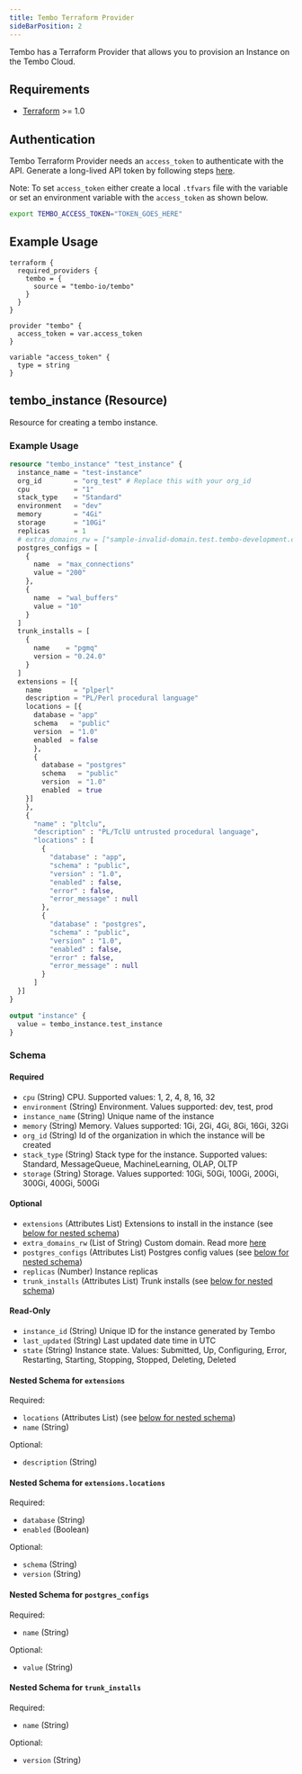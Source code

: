 ```yaml
---
title: Tembo Terraform Provider
sideBarPosition: 2
---
```


Tembo has a Terraform Provider that allows you to provision an Instance on the Tembo Cloud.

## Requirements

-   [Terraform](https://www.terraform.io/downloads.html) >= 1.0

## Authentication

Tembo Terraform Provider needs an `access_token` to authenticate with the API. Generate a long-lived API token by following steps [here](/docs/development/api).

Note: To set `access_token` either create a local `.tfvars` file with the variable or set an environment variable with the `access_token` as shown below.

```bash
export TEMBO_ACCESS_TOKEN="TOKEN_GOES_HERE"
```

## Example Usage

```hcl
terraform {
  required_providers {
    tembo = {
      source = "tembo-io/tembo"
    }
  }
}

provider "tembo" {
  access_token = var.access_token
}

variable "access_token" {
  type = string
}
```

## tembo_instance (Resource)

Resource for creating a tembo instance.

### Example Usage

```terraform
resource "tembo_instance" "test_instance" {
  instance_name = "test-instance"
  org_id        = "org_test" # Replace this with your org_id
  cpu           = "1"
  stack_type    = "Standard"
  environment   = "dev"
  memory        = "4Gi"
  storage       = "10Gi"
  replicas      = 1
  # extra_domains_rw = ["sample-invalid-domain.test.tembo-development.com"]
  postgres_configs = [
    {
      name  = "max_connections"
      value = "200"
    },
    {
      name  = "wal_buffers"
      value = "10"
    }
  ]
  trunk_installs = [
    {
      name    = "pgmq"
      version = "0.24.0"
    }
  ]
  extensions = [{
    name        = "plperl"
    description = "PL/Perl procedural language"
    locations = [{
      database = "app"
      schema   = "public"
      version  = "1.0"
      enabled  = false
      },
      {
        database = "postgres"
        schema   = "public"
        version  = "1.0"
        enabled  = true
    }]
    },
    {
      "name" : "pltclu",
      "description" : "PL/TclU untrusted procedural language",
      "locations" : [
        {
          "database" : "app",
          "schema" : "public",
          "version" : "1.0",
          "enabled" : false,
          "error" : false,
          "error_message" : null
        },
        {
          "database" : "postgres",
          "schema" : "public",
          "version" : "1.0",
          "enabled" : false,
          "error" : false,
          "error_message" : null
        }
      ]
  }]
}

output "instance" {
  value = tembo_instance.test_instance
}
```

### Schema

#### Required

-   `cpu` (String) CPU. Supported values: 1, 2, 4, 8, 16, 32
-   `environment` (String) Environment. Values supported: dev, test, prod
-   `instance_name` (String) Unique name of the instance
-   `memory` (String) Memory. Values supported: 1Gi, 2Gi, 4Gi, 8Gi, 16Gi, 32Gi
-   `org_id` (String) Id of the organization in which the instance will be created
-   `stack_type` (String) Stack type for the instance. Supported values: Standard, MessageQueue, MachineLearning, OLAP, OLTP
-   `storage` (String) Storage. Values supported: 10Gi, 50Gi, 100Gi, 200Gi, 300Gi, 400Gi, 500Gi

#### Optional

-   `extensions` (Attributes List) Extensions to install in the instance (see [below for nested schema](#nestedatt--extensions))
-   `extra_domains_rw` (List of String) Custom domain. Read more [here](/docs/product/cloud/configuration-and-management/custom-domains)
-   `postgres_configs` (Attributes List) Postgres config values (see [below for nested schema](#nestedatt--postgres_configs))
-   `replicas` (Number) Instance replicas
-   `trunk_installs` (Attributes List) Trunk installs (see [below for nested schema](#nestedatt--trunk_installs))

#### Read-Only

-   `instance_id` (String) Unique ID for the instance generated by Tembo
-   `last_updated` (String) Last updated date time in UTC
-   `state` (String) Instance state. Values: Submitted, Up, Configuring, Error, Restarting, Starting, Stopping, Stopped, Deleting, Deleted

<a id="nestedatt--extensions"></a>

#### Nested Schema for `extensions`

Required:

-   `locations` (Attributes List) (see [below for nested schema](#nestedatt--extensions--locations))
-   `name` (String)

Optional:

-   `description` (String)

<a id="nestedatt--extensions--locations"></a>

#### Nested Schema for `extensions.locations`

Required:

-   `database` (String)
-   `enabled` (Boolean)

Optional:

-   `schema` (String)
-   `version` (String)

<a id="nestedatt--postgres_configs"></a>

#### Nested Schema for `postgres_configs`

Required:

-   `name` (String)

Optional:

-   `value` (String)

<a id="nestedatt--trunk_installs"></a>

#### Nested Schema for `trunk_installs`

Required:

-   `name` (String)

Optional:

-   `version` (String)
